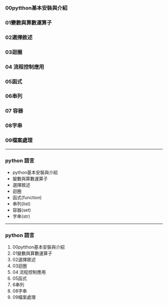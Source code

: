 ### 00pytthon基本安裝與介紹

### 01變數與算數運算子

### 02選擇敘述

### 03迴圈

### 04 流程控制應用

### 05函式

### 06串列

### 07 容器

### 08字串

### 09檔案處理

---

### python 語言

- python基本安裝與介紹
- 變數與算數運算子
- 選擇敘述
- 迴圈
- 函式(function)
- 串列(list)
- 容器(set)
- 字串(str)

--- 


### python 語言

1. 00pytthon基本安裝與介紹
2. 01變數與算數運算子
3. 02選擇敘述
4. 03迴圈
5. 04 流程控制應用
6. 05函式
7. 6串列
8. 08字串
9. 09檔案處理
